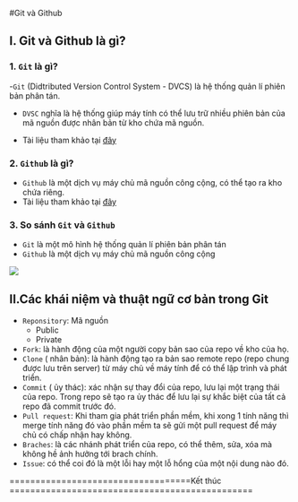 ﻿#Git và Github

## I. Git và Github là gì?

### 1. `Git` là gì?
-`Git` (Didtributed Version Control System - DVCS) là hệ thống quản lí phiên bản phân tán.  
- `DVSC` nghĩa là hệ thống giúp máy tính có thể lưu trữ nhiều phiên bản của mã nguồn  được nhân bản từ kho chứa mã nguồn.
 
- Tài liệu tham khảo tại [đây](https://thachpham.com/tools/git-git-va-github-la-gi-tai-sao-nen-dung.html)


### 2. `Github` là gì?
- `Github` là một dịch vụ máy chủ mã nguồn công cộng, có thể tạo ra kho chứa riêng.
- Tài liệu tham khảo tại [đây](https://www.hostinger.vn/huong-dan/github-la-gi/)


### 3. So sánh `Git` và `Github`

- `Git` là một mô hình hệ thống quản lí phiên bản phân tán
- `Github` là một dịch vụ máy chủ mã nguồn công cộng

![](/images/1.png)
 
## II.Các khái niệm và thuật ngữ cơ bản trong Git
- `Reponsitory`: Mã nguồn
   - Public
   - Private
- `Fork`: là hành động của một người copy bản sao của repo về kho của họ.
- `Clone` ( nhân bản): là hành động tạo ra bản sao remote repo (repo chung được lưu trên server) từ máy chủ về máy tính để có thể lập trình và phát triển.
- `Commit` ( ủy thác): xác nhận sự thay đổi của repo, lưu lại một trạng thái của repo. Trong repo sẽ tạo ra ủy thác  để lưu lại sự khắc biệt của tất cả repo đã commit trước đó.
- `Pull request`: Khi tham gia phát triển phần mềm, khi xong 1 tính năng thì merge tính năng đó vào phần mềm ta sẽ gửi một pull request để máy chủ có chấp nhận hay không.
- `Braches`: là các nhánh phát triển của repo, có thể thêm, sửa, xóa mà không hề ảnh hưởng tới brach chính.
- `Issue`: có thể coi đó là một lỗi hay một lỗ hổng của một nội dung nào đó.
                               
 
===================================Kết thúc ===============================================

